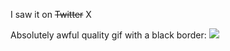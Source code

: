 I saw it on ~~Twitter~~ X

Absolutely awful quality gif with a black border:
![](https://github.com/Dacada/daynight/blob/master/results.gif)
